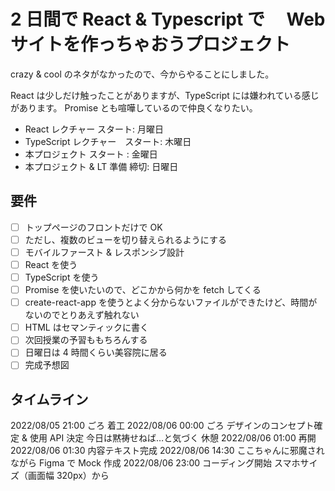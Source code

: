 # 2 日間で React & Typescript で　 Web サイトを作っちゃおうプロジェクト

crazy & cool のネタがなかったので、今からやることにしました。

React は少しだけ触ったことがありますが、TypeScript には嫌われている感じがあります。
Promise とも喧嘩しているので仲良くなりたい。

- React レクチャー スタート: 月曜日
- TypeScript レクチャー　スタート: 木曜日
- 本プロジェクト スタート : 金曜日
- 本プロジェクト & LT 準備 締切: 日曜日

## 要件

- [ ] トップページのフロントだけで OK
- [ ] ただし、複数のビューを切り替えられるようにする
- [ ] モバイルファースト & レスポンシブ設計
- [ ] React を使う
- [ ] TypeScript を使う
- [ ] Promise を使いたいので、どこかから何かを fetch してくる
- [ ] create-react-app を使うとよく分からないファイルができたけど、時間がないのでとりあえず触れない
- [ ] HTML はセマンティックに書く
- [ ] 次回授業の予習ももちろんする
- [ ] 日曜日は 4 時間くらい美容院に居る
- [ ] 完成予想図

## タイムライン

2022/08/05 21:00 ごろ 着工
2022/08/06 00:00 ごろ デザインのコンセプト確定 & 使用 API 決定 今日は黙祷せねば…と気づく
休憩
2022/08/06 01:00 再開
2022/08/06 01:30 内容テキスト完成
2022/08/06 14:30 ここちゃんに邪魔されながら Figma で Mock 作成
2022/08/06 23:00 コーディング開始 スマホサイズ（画面幅 320px）から
